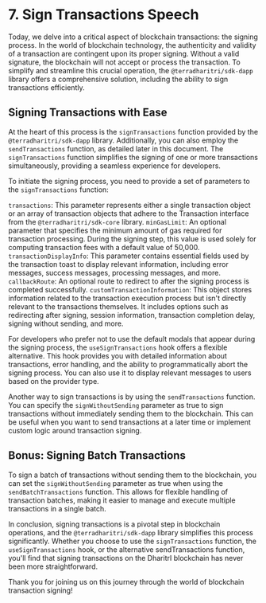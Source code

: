 # 7. Sign Transactions Speech

Today, we delve into a critical aspect of blockchain transactions: the signing process. 
In the world of blockchain technology, the authenticity and validity of a transaction are contingent upon its proper signing. 
Without a valid signature, the blockchain will not accept or process the transaction. 
To simplify and streamline this crucial operation, the `@terradharitri/sdk-dapp` library offers a comprehensive solution, including the ability to sign transactions efficiently.


## Signing Transactions with Ease

At the heart of this process is the `signTransactions` function provided by the `@terradharitri/sdk-dapp` library.
Additionally, you can also employ the `sendTransactions` function, as detailed later in this document. 
The `signTransactions` function simplifies the signing of one or more transactions simultaneously, providing a seamless experience for developers.

To initiate the signing process, you need to provide a set of parameters to the `signTransactions` function:

`transactions`: This parameter represents either a single transaction object or an array of transaction objects that adhere to the Transaction interface from the `@terradharitri/sdk-core` library.
`minGasLimit`: An optional parameter that specifies the minimum amount of gas required for transaction processing. During the signing step, this value is used solely for computing transaction fees with a default value of 50,000.
`transactionDisplayInfo`: This parameter contains essential fields used by the transaction toast to display relevant information, including error messages, success messages, processing messages, and more.
`callbackRoute`: An optional route to redirect to after the signing process is completed successfully.
`customTransactionInformation`: This object stores information related to the transaction execution process but isn't directly relevant to the transactions themselves. It includes options such as redirecting after signing, session information, transaction completion delay, signing without sending, and more.


For developers who prefer not to use the default modals that appear during the signing process, the `useSignTransactions` hook offers a flexible alternative.
This hook provides you with detailed information about transactions, error handling, and the ability to programmatically abort the signing process.
You can also use it to display relevant messages to users based on the provider type.

Another way to sign transactions is by using the `sendTransactions` function.
You can specify the `signWithoutSending` parameter as true to sign transactions without immediately sending them to the blockchain.
This can be useful when you want to send transactions at a later time or implement custom logic around transaction signing.



## Bonus: Signing Batch Transactions

To sign a batch of transactions without sending them to the blockchain, you can set the `signWithoutSending` parameter as true when using the `sendBatchTransactions` function.
This allows for flexible handling of transaction batches, making it easier to manage and execute multiple transactions in a single batch.




In conclusion, signing transactions is a pivotal step in blockchain operations, and the `@terradharitri/sdk-dapp` library simplifies this process significantly.
Whether you choose to use the `signTransactions` function, the `useSignTransactions` hook, or the alternative sendTransactions function,
you'll find that signing transactions on the DharitrI blockchain has never been more straightforward.

Thank you for joining us on this journey through the world of blockchain transaction signing!